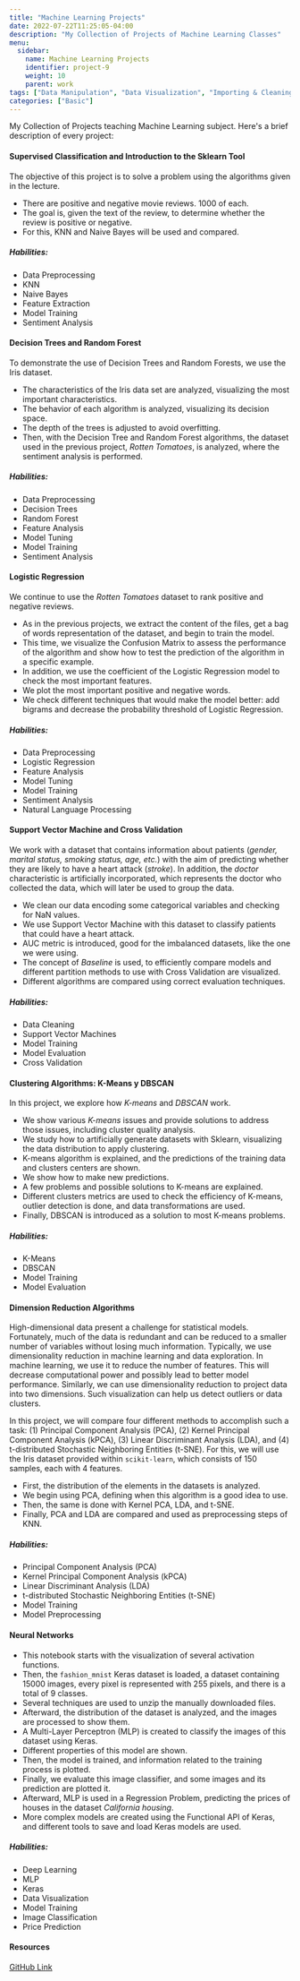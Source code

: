 ```yaml
---
title: "Machine Learning Projects"
date: 2022-07-22T11:25:05-04:00
description: "My Collection of Projects of Machine Learning Classes"
menu:
  sidebar:
    name: Machine Learning Projects
    identifier: project-9
    weight: 10
    parent: work
tags: ["Data Manipulation", "Data Visualization", "Importing & Cleaning Data", "Programming", "Probability & Statistics", "Machine Learning"]
categories: ["Basic"]
---
```


My Collection of Projects teaching Machine Learning subject. Here's a brief description of every project:

#### Supervised Classification and Introduction to the Sklearn Tool

The objective of this project is to solve a problem using the algorithms given in the lecture.

* There are positive and negative movie reviews. 1000 of each.
* The goal is, given the text of the review, to determine whether the review is positive or negative.
* For this, KNN and Naive Bayes will be used and compared.

##### Habilities:

- Data Preprocessing
- KNN
- Naive Bayes
- Feature Extraction
- Model Training
- Sentiment Analysis

#### Decision Trees and Random Forest

To demonstrate the use of Decision Trees and Random Forests, we use the Iris dataset.

* The characteristics of the Iris data set are analyzed, visualizing the most important characteristics.
* The behavior of each algorithm is analyzed, visualizing its decision space.
* The depth of the trees is adjusted to avoid overfitting.
* Then, with the Decision Tree and Random Forest algorithms, the dataset used in the previous project, *Rotten Tomatoes*, is analyzed, where the sentiment analysis is performed.

##### Habilities:

- Data Preprocessing
- Decision Trees
- Random Forest
- Feature Analysis
- Model Tuning
- Model Training
- Sentiment Analysis

#### Logistic Regression

We continue to use the _Rotten Tomatoes_ dataset to rank positive and negative reviews. 

* As in the previous projects, we extract the content of the files, get a bag of words representation of the dataset, and begin to train the model.
* This time, we visualize the Confusion Matrix to assess the performance of the algorithm and show how to test the prediction of the algorithm in a specific example.
* In addition, we use the coefficient of the Logistic Regression model to check the most important features.
* We plot the most important positive and negative words.
* We check different techniques that would make the model better: add bigrams and decrease the probability threshold of Logistic Regression.

##### Habilities:

- Data Preprocessing
- Logistic Regression
- Feature Analysis
- Model Tuning
- Model Training
- Sentiment Analysis
- Natural Language Processing

#### Support Vector Machine and Cross Validation

We work with a dataset that contains information about patients (*gender, marital status, smoking status, age, etc.*) with the aim of predicting whether they are likely to have a heart attack (*stroke*). In addition, the *doctor* characteristic is artificially incorporated, which represents the doctor who collected the data, which will later be used to group the data.

* We clean our data encoding some categorical variables and checking for NaN values.
* We use Support Vector Machine with this dataset to classify patients that could have a heart attack.
* AUC metric is introduced, good for the imbalanced datasets, like the one we were using.
* The concept of *Baseline* is used, to efficiently compare models and different partition methods to use with Cross Validation are visualized.
* Different algorithms are compared using correct evaluation techniques.

##### Habilities:

- Data Cleaning
- Support Vector Machines
- Model Training
- Model Evaluation
- Cross Validation

#### Clustering Algorithms: K-Means y DBSCAN

In this project, we explore how *K-means* and *DBSCAN* work.

* We show various *K-means* issues and provide solutions to address those issues, including cluster quality analysis.
* We study how to artificially generate datasets with Sklearn, visualizing the data distribution to apply clustering.
* K-means algorithm is explained, and the predictions of the training data and clusters centers are shown.
* We show how to make new predictions.
* A few problems and possible solutions to K-means are explained.
* Different clusters metrics are used to check the efficiency of K-means, outlier detection is done, and data transformations are used.
* Finally, DBSCAN is introduced as a solution to most K-means problems.

##### Habilities:

- K-Means
- DBSCAN
- Model Training
- Model Evaluation

#### Dimension Reduction Algorithms

High-dimensional data present a challenge for statistical models. Fortunately, much of the data is redundant and can be reduced to a smaller number of variables without losing much information. Typically, we use dimensionality reduction in machine learning and data exploration. In machine learning, we use it to reduce the number of features. This will decrease computational power and possibly lead to better model performance. Similarly, we can use dimensionality reduction to project data into two dimensions. Such visualization can help us detect outliers or data clusters.

In this project, we will compare four different methods to accomplish such a task: (1) Principal Component Analysis (PCA), (2) Kernel Principal Component Analysis (kPCA), (3) Linear Discriminant Analysis (LDA), and (4) t-distributed Stochastic Neighboring Entities (t-SNE). For this, we will use the Iris dataset provided within `scikit-learn`, which consists of 150 samples, each with 4 features.

* First, the distribution of the elements in the datasets is analyzed.
* We begin using PCA, defining when this algorithm is a good idea to use.
* Then, the same is done with Kernel PCA, LDA, and t-SNE.
* Finally, PCA and LDA are compared and used as preprocessing steps of KNN.

##### Habilities:

- Principal Component Analysis (PCA)
- Kernel Principal Component Analysis (kPCA)
- Linear Discriminant Analysis (LDA)
- t-distributed Stochastic Neighboring Entities (t-SNE)
- Model Training
- Model Preprocessing

#### Neural Networks

* This notebook starts with the visualization of several activation functions.
* Then, the `fashion_mnist` Keras dataset is loaded, a dataset containing 15000 images, every pixel is represented with 255 pixels, and there is a total of 9 classes.
* Several techniques are used to unzip the manually downloaded files.
* Afterward, the distribution of the dataset is analyzed, and the images are processed to show them.
* A Multi-Layer Perceptron (MLP) is created to classify the images of this dataset using Keras.
* Different properties of this model are shown.
* Then, the model is trained, and information related to the training process is plotted.
* Finally, we evaluate this image classifier, and some images and its prediction are plotted it.
* Afterward, MLP is used in a Regression Problem, predicting the prices of houses in the dataset *California housing*.
* More complex models are created using the Functional API of Keras, and different tools to save and load Keras models are used.

##### Habilities:

- Deep Learning
- MLP
- Keras
- Data Visualization
- Model Training
- Image Classification
- Price Prediction

#### Resources
[GitHub Link](https://github.com/lorainemg/cp-ml)